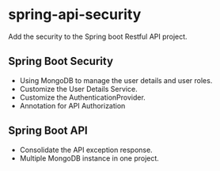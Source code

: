 # spring-api-security

Add the security to the Spring boot Restful API project.
## Spring Boot Security
* Using MongoDB to manage the user details and user roles.
* Customize the User Details Service.
* Customize the AuthenticationProvider.
* Annotation for API Authorization

## Spring Boot API
* Consolidate the API exception response.
* Multiple MongoDB instance in one project.
